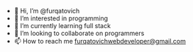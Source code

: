 - 👋 Hi, I’m @furqatovich
- 👀 I’m interested in programming
- 🌱 I’m currently learning full stack
- 💞️ I’m looking to collaborate on programmers
- 📫 How to reach me furqatovichwebdeveloper@gmail.com

<!---
furqatovich/furqatovich is a ✨ special ✨ repository because its `README.md` (this file) appears on your GitHub profile.
You can click the Preview link to take a look at your changes.
--->

